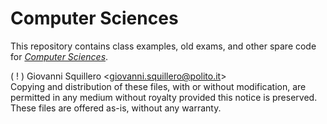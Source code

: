 Computer Sciences
=================

This repository contains class examples, old exams, and other spare code for [*Computer Sciences*](https://didattica.polito.it/pls/portal30/gap.pkg_guide.viewGap?p_cod_ins=04JCJLM).

( ! ) Giovanni Squillero <[giovanni.squillero@polito.it](mailto:giovanni.squillero@polito.it)>  
Copying and distribution of these files, with or without modification, are permitted in any medium without royalty provided this notice is preserved. These files are offered as-is, without any warranty.
